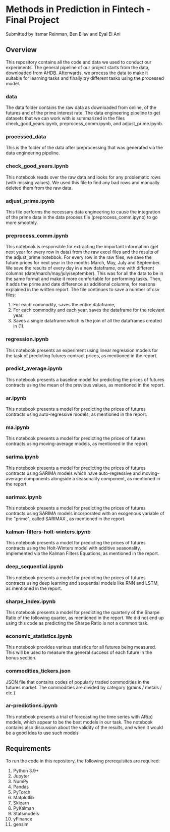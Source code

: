 # Methods in Prediction in Fintech - Final Project
Submitted by Itamar Reinman, Ben Eliav and Eyal El Ani

## Overview
This repository contains all the code and data we used to conduct our experiments. The general pipeline of our project starts from the data, downloaded from AHDB. Afterwards, we process the data to make it suitable for learning tasks and finally try different tasks using the processed model.

### data
The data folder contains the raw data as downloaded from online, of the futures and of the prime interest rate. The data engineering pipeline to get datasets that we can work with is summarized in the files check_good_years.ipynb, preprocess_comm.ipynb, and adjust_prime.ipynb.

### processed_data
This is the folder of the data after preprocessing that was generated via the data engineering pipeline.

### check_good_years.ipynb
This notebook reads over the raw data and looks for any problematic rows (with missing values). We used this file to find any bad rows and manually deleted them from the raw data.

### adjust_prime.ipynb
This file performs the necessary data engineering to cause the integration of the prime data in the data process file (preprocess_comm.ipynb) to go more smoothly.

### preprocess_comm.ipynb
This notebook is responsible for extracting the important information (get next year for every row in data) from the raw excel files and the results of the adjust_prime notebbok. For every row in the raw files, we save the future prices for next year in the months March, May, July and September. We save the results of every day in a new dataframe, one with different columns (date/march/may/july/september). This was for all the data to be in the same format and make it more comfortable for performing tasks. Then, it adds the prime and date difference as additional columns, for reasons explained in the written report. The file continues to save a number of csv files:
1. For each commodity, saves the entire dataframe,
2. For each commodity and each year, saves the dataframe for the relevant year.
3. Saves a single dataframe which is the join of all the dataframes created in (1).

### regression.ipynb
This notebook presents an experiment using linear regression models for the task of predicting futures contract prices, as mentioned in the report.

### predict_average.ipynb
This notebook presents a baseline model for predicting the prices of futures contracts using the mean of the previous values, as mentioned in the report.

### ar.ipynb
This notebook presents a model for predicting the prices of futures contracts using auto-regressive models, as mentioned in the report.

### ma.ipynb
This notebook presents a model for predicting the prices of futures contracts using moving-average models, as mentioned in the report.

### sarima.ipynb
This notebook presents a model for predicting the prices of futures contracts using SARIMA models which have auto-regressive and moving-average components alongside a seasonality component, as mentioned in the report.

### sarimax.ipynb
This notebook presents a model for predicting the prices of futures contracts using SARIMA models incorporated with an exogenous variable of the "prime", called SARIMAX , as mentioned in the report.

### kalman-filters-holt-winters.ipynb
This notebook presents a model for predicting the prices of futures contracts using the Holt-Winters model with additive seasonality, implemented via the Kalman Filters Equations, as mentioned in the report.

### deep_sequential.ipynb
This notebook presents a model for predicting the prices of futures contracts using deep learning and sequential models like RNN and LSTM, as mentioned in the report.

### sharpe_index.ipynb
This notebook presents a model for predicting the quarterly of the Sharpe Ratio of the following quarter, as mentioned in the report. We did not end up using this code as predicting the Sharpe Ratio is not a common task.

### economic_statistics.ipynb
This notebook provides various statistics for all futures being measured. This will be used to measure the general success of each future in the bonus section.

### commodities_tickers.json
JSON file that contains codes of popularly traded commodities in the futures market. The commodities are divided by category (grains / metals / etc.).

### ar-predictions.ipynb
This notebook presents a trial of forecasting the time series with AR(p) models, which appear to be the best models in our task. The notebook contains also discussion about the validity of the results, and when it would be a good idea to use such models

## Requirements
To run the code in this repository, the following prerequisites are required:
1. Python 3.9+
2. Jupyter
3. NumPy
4. Pandas
5. PyTorch
6. Matplotlib
7. Sklearn
8. PyKalman
9. Statsmodels
10. yFinance
11. gensim
